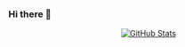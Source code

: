 ### Hi there 👋

<p align="center">
  <a href="https://github.com/P3TERX">
    <img alt="GitHub Stats" src="https://github-readme-stats.vercel.app/api?username=P3TERX&hide=issues&hide_title=true&include_all_commits=true&bg_color=30,e96443,904e95&title_color=fff&text_color=fff" />
    </a>
</p>
